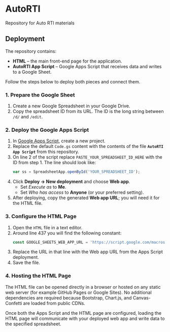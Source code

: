 # AutoRTI
Repository for Auto RTI materials

## Deployment

The repository contains:

- **HTML** – the main front-end page for the application.
- **AutoRTI App Script** – Google Apps Script that receives data and writes to a Google Sheet.

Follow the steps below to deploy both pieces and connect them.

### 1. Prepare the Google Sheet

1. Create a new Google Spreadsheet in your Google Drive.
2. Copy the spreadsheet ID from its URL. The ID is the long string between `/d/` and `/edit`.

### 2. Deploy the Google Apps Script

1. In [Google Apps Script](https://script.google.com/), create a new project.
2. Replace the default `Code.gs` content with the contents of the file **`AutoRTI App Script`** from this repository.
3. On line 2 of the script replace `PASTE_YOUR_SPREADSHEET_ID_HERE` with the ID from step 1. The line should look like:
   ```javascript
   var ss = SpreadsheetApp.openById('YOUR_SPREADSHEET_ID');
   ```
4. Click **Deploy → New deployment** and choose **Web app**.
   - Set *Execute as* to **Me**.
   - Set *Who has access* to **Anyone** (or your preferred setting).
5. After deploying, copy the generated **Web app URL**; you will need it for the HTML file.

### 3. Configure the HTML Page

1. Open the `HTML` file in a text editor.
2. Around line 437 you will find the following constant:
   ```javascript
   const GOOGLE_SHEETS_WEB_APP_URL = 'https://script.google.com/macros/.../exec';
   ```
3. Replace the URL in that line with the Web app URL from the Apps Script deployment.
4. Save the file.

### 4. Hosting the HTML Page

The HTML file can be opened directly in a browser or hosted on any static web server (for example GitHub Pages or Google Sites). No additional dependencies are required because Bootstrap, Chart.js, and Canvas-Confetti are loaded from public CDNs.

Once both the Apps Script and the HTML page are configured, loading the HTML page will communicate with your deployed web app and write data to the specified spreadsheet.

